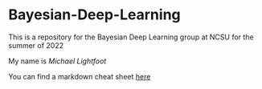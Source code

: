 # Bayesian-Deep-Learning

This is a repository for the Bayesian Deep Learning group at NCSU for the summer of 2022

My name is *Michael Lightfoot*

You can find a markdown cheat sheet [here](https://www.markdownguide.org/cheat-sheet/)


